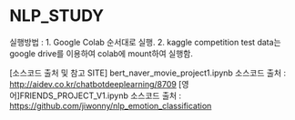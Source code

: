 # NLP_STUDY

실행방법 : 1. Google Colab 순서대로 실행. 
          2. kaggle competition test data는 google drive를 이용하여 colab에 mount하여 실행함.
          
          

[소스코드 출처 및 참고 SITE]
bert_naver_movie_project1.ipynb 소스코드 출처 : http://aidev.co.kr/chatbotdeeplearning/8709
[영어]FRIENDS_PROJECT_V1.ipynb 소스코드 출처 : https://github.com/jiwonny/nlp_emotion_classification


